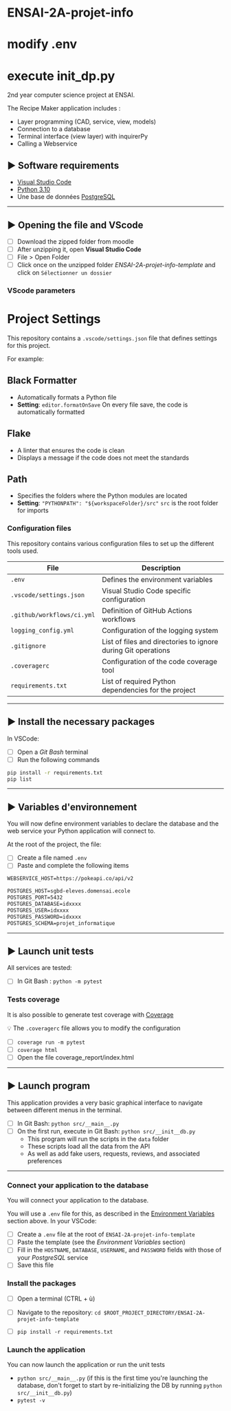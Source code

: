 # ENSAI-2A-projet-info

# modify .env
# execute init_dp.py
2nd year computer science project at ENSAI.

The Recipe Maker application includes :

- Layer programming (CAD, service, view, models)
- Connection to a database
- Terminal interface (view layer) with inquirerPy
- Calling a Webservice

## :arrow_forward: Software requirements

- [Visual Studio Code](https://code.visualstudio.com/)
- [Python 3.10](https://www.python.org/)
- Une base de données [PostgreSQL](https://www.postgresql.org/)

---

## :arrow_forward: Opening the file and VScode

- [ ] Download the zipped folder from moodle
- [ ] After unzipping it, open **Visual Studio Code**
- [ ] File > Open Folder
- [ ] Click once on the unzipped folder *ENSAI-2A-projet-info-template* and click on `Sélectionner un dossier`

### VScode parameters

# Project Settings

This repository contains a `.vscode/settings.json` file that defines settings for this project.

For example:

## Black Formatter

- Automatically formats a Python file
- **Setting**: `editor.formatOnSave`
  On every file save, the code is automatically formatted

## Flake

- A linter that ensures the code is clean
- Displays a message if the code does not meet the standards

## Path

- Specifies the folders where the Python modules are located
- **Setting**: `"PYTHONPATH": "${workspaceFolder}/src"`
  `src` is the root folder for imports


### Configuration files

This repository contains various configuration files to set up the different tools used.

| File                          | Description                                                         |
|-------------------------------|---------------------------------------------------------------------|
| `.env`                         | Defines the environment variables                                   |
| `.vscode/settings.json`        | Visual Studio Code specific configuration                           |
| `.github/workflows/ci.yml`     | Definition of GitHub Actions workflows                              |
| `logging_config.yml`           | Configuration of the logging system                                 |
| `.gitignore`                   | List of files and directories to ignore during Git operations      |
| `.coveragerc`                  | Configuration of the code coverage tool                             |
| `requirements.txt`             | List of required Python dependencies for the project                |
---

## :arrow_forward: Install the necessary packages

In VSCode:

- [ ] Open a *Git Bash* terminal
- [ ] Run the following commands

```bash
pip install -r requirements.txt
pip list
```

---

## :arrow_forward: Variables d'environnement

You will now define environment variables to declare the database and the web service your Python application will connect to.

At the root of the project, the file:

- [ ] Create a file named `.env`
- [ ] Paste and complete the following items

```default
WEBSERVICE_HOST=https://pokeapi.co/api/v2

POSTGRES_HOST=sgbd-eleves.domensai.ecole
POSTGRES_PORT=5432
POSTGRES_DATABASE=idxxxx
POSTGRES_USER=idxxxx
POSTGRES_PASSWORD=idxxxx
POSTGRES_SCHEMA=projet_informatique
```

---

## :arrow_forward: Launch unit tests

All services are tested:

- [ ] In Git Bash :
`python -m pytest`

### Tests coverage

It is also possible to generate test coverage with [Coverage](https://coverage.readthedocs.io/en/7.4.0/index.html)

:bulb: The `.coveragerc` file allows you to modify the configuration

- [ ] `coverage run -m pytest`
- [ ] `coverage html`
- [ ] Open the file coverage_report/index.html

---

## :arrow_forward: Launch program

This application provides a very basic graphical interface to navigate between different menus in the terminal.

- [ ] In Git Bash: `python src/__main__.py`
- [ ] On the first run, execute in Git Bash: `python src/__init__db.py`
  - This program will run the scripts in the `data` folder
  - These scripts load all the data from the API
  - As well as add fake users, requests, reviews, and associated preferences
---

### Connect your application to the database

You will connect your application to the database.

You will use a `.env` file for this, as described in the [Environment Variables](##:arrow_forward:-Environment-Variables) section above. In your VSCode:

- [ ] Create a `.env` file at the root of `ENSAI-2A-projet-info-template`
- [ ] Paste the template (see the *Environment Variables* section)
- [ ] Fill in the `HOSTNAME`, `DATABASE`, `USERNAME`, and `PASSWORD` fields with those of your *PostgreSQL* service
- [ ] Save this file

### Install the packages

- [ ] Open a terminal (CTRL + ù)
- [ ] Navigate to the repository: `cd $ROOT_PROJECT_DIRECTORY/ENSAI-2A-projet-info-template`
- [ ] `pip install -r requirements.txt`


### Launch the application

You can now launch the application or run the unit tests

- `python src/__main__.py` (if this is the first time you're launching the database, don't forget to start by re-initializing the DB by running `python src/__init__db.py`)
- `pytest -v`
